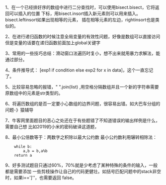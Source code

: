 1、在一个已经排好序的数组中进行二分查找时，可以使用bisect.bisect，它将返回可以插入的位置
下标，用bisect.insort插入新元素则可以用来插入。bisect.leftinsort如果出现相等的元素，
插在相等元素的左边，rightinsort也是类似的。

2、在进行递归函数的时候注意全局变量的有效性问题，好像是数组可以直接访问
但是变量的话要在递归函数前面加上global关键字




3、常用的一些技巧总结：滑动窗口法遍历时复小，想不出来就用暴力求解法，能通过部分。

4、条件推导式：
[exp1 if condition else exp2 for x in data]，这个一直忘记了。

5、比较容易忽略的报错，" ".join(list) ,用空格分隔数组并且一个新的字符串需要
原数组中的元素是str类型的。

6、将遍历数组的是否一定要小心数组的边界问题，很容易出错。如大巴车分组的问题-》猿辅导

7、牛客网里面题目的恶心之处还在于有些题错了不知道错误的输出样例是什么，需要自己想
比如2019的小米的密码破译这道题，

8、最小公倍数等于：两数字之积除以最大公约数
最小公约数利用辗转相除法：

```
    while b:
        a,b = b,a%b
    return a
```

9、好多测试题目只通过60%，70%就是少考虑了某种特殊的条件的输入，一般都是需要添加
一些剪枝操作让自己的代码更健壮。如括号匹配问题中的stack非空时，如果i==']''，也需要返回
false。

